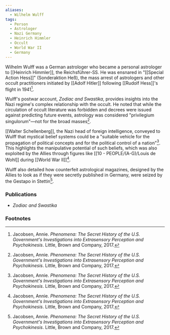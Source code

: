 ```yaml
---
aliases:
  - Wilhelm Wulff
tags:
  - Person
  - Astrologer
  - Nazi Germany
  - Heinrich Himmler
  - Occult
  - World War II
  - Germany
---
```

Wilhelm Wulff was a German astrologer who became a personal astrologer to [[Heinrich Himmler]], the Reichsführer-SS. He was ensnared in "[[Special Action Hess]]" (Sonderaktion Heß), the mass arrest of astrologers and other occult practitioners initiated by [[Adolf Hitler]] following [[Rudolf Hess]]'s flight in 1941[^1].

Wulff's postwar account, *Zodiac and Swastika*, provides insights into the Nazi regime's complex relationship with the occult. He noted that while the circulation of occult literature was forbidden and decrees were issued against predicting future events, astrology was considered "privilegium singulorum"—not for the broad masses[^1].

[[Walter Schellenberg]], the Nazi head of foreign intelligence, conveyed to Wulff that mystical belief systems could be a "suitable vehicle for the propagation of political concepts and for the political control of a nation"[^1]. This highlights the manipulative potential of such beliefs, which was also exploited by the Allies through figures like [[10 - PEOPLE/(A-G)/Louis de Wohl]] during [[World War II]][^1].

Wulff also detailed how counterfeit astrological magazines, designed by the Allies to look as if they were secretly published in Germany, were seized by the Gestapo in Stettin[^1].

### Publications
*   *Zodiac and Swastika*

### Footnotes
[^1]: Jacobsen, Annie. *Phenomena: The Secret History of the U.S. Government's Investigations into Extrasensory Perception and Psychokinesis*. Little, Brown and Company, 2017.
